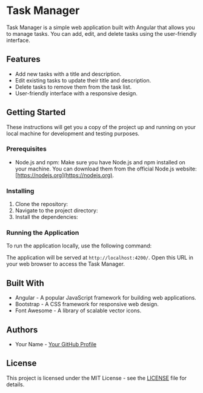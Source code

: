 # Task Manager

Task Manager is a simple web application built with Angular that allows you to manage tasks. You can add, edit, and delete tasks using the user-friendly interface.

## Features

- Add new tasks with a title and description.
- Edit existing tasks to update their title and description.
- Delete tasks to remove them from the task list.
- User-friendly interface with a responsive design.

## Getting Started

These instructions will get you a copy of the project up and running on your local machine for development and testing purposes.

### Prerequisites

- Node.js and npm: Make sure you have Node.js and npm installed on your machine. You can download them from the official Node.js website: [https://nodejs.org](https://nodejs.org).

### Installing

1. Clone the repository:
2. Navigate to the project directory:
3. Install the dependencies:

### Running the Application

To run the application locally, use the following command:

The application will be served at `http://localhost:4200/`. Open this URL in your web browser to access the Task Manager.

## Built With

- Angular - A popular JavaScript framework for building web applications.
- Bootstrap - A CSS framework for responsive web design.
- Font Awesome - A library of scalable vector icons.

## Authors

- Your Name - [Your GitHub Profile](https://github.com/your-username)

## License

This project is licensed under the MIT License - see the [LICENSE](LICENSE) file for details.
